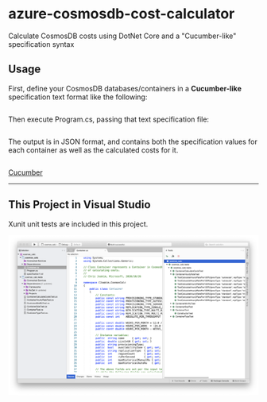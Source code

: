 # azure-cosmosdb-cost-calculator

Calculate CosmosDB costs using DotNet Core and a "Cucumber-like" specification syntax

## Usage

First, define your CosmosDB databases/containers in a **Cucumber-like** 
specification text format like the following:

```

```

Then execute Program.cs, passing that text specification file:

```

```

The output is in JSON format, and contains both the specification values
for each container as well as the calculated costs for it.

```

```

[Cucumber](https://en.wikipedia.org/wiki/Cucumber_(software))

---

## This Project in Visual Studio

Xunit unit tests are included in this project.

<p align="center" width="95%">
  <img src="img/cosmos-calculator-in-visual-studio.png">
</p>
